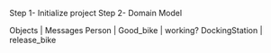Step 1- Initialize project
Step 2- Domain Model

Objects            |     Messages
Person             |
Good_bike          |  working?
DockingStation     |  release_bike

